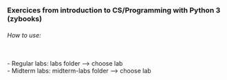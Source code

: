 ### Exercices from introduction to CS/Programming with Python 3 (zybooks)


###### How to use:
<br>
- Regular labs: labs folder --> choose lab
<br>
- Midterm labs: midterm-labs folder --> choose lab
<br>
